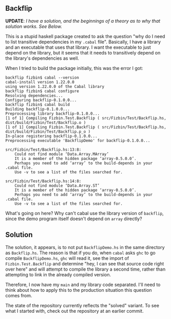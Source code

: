 Backflip
--------

**UPDATE**: *I have a solution, and the beginnings of a theory as to
  why that solution works. See Below.*

This is a stupid haskell package created to ask the question "why do I
need to list transitive dependencies in my `.cabal` file". Basically,
I have a library and an executable that uses that library. I want the
executable to just depend on the library, but it seems that it needs
to transitively depend on the library's dependencies as well.

When I tried to build the package initially, this was the error I got:

    backflip fizbin$ cabal --version
    cabal-install version 1.22.0.0
    using version 1.22.0.0 of the Cabal library
    backflip fizbin$ cabal configure
    Resolving dependencies...
    Configuring backflip-0.1.0.0...
    backflip fizbin$ cabal build
    Building backflip-0.1.0.0...
    Preprocessing library backflip-0.1.0.0...
    [1 of 1] Compiling Fizbin.Test.Backflip ( src/Fizbin/Test/Backflip.hs, dist/build/Fizbin/Test/Backflip.o )
    [1 of 1] Compiling Fizbin.Test.Backflip ( src/Fizbin/Test/Backflip.hs, dist/build/Fizbin/Test/Backflip.p_o )
    In-place registering backflip-0.1.0.0...
    Preprocessing executable 'BackflipDemo' for backflip-0.1.0.0...

    src/Fizbin/Test/Backflip.hs:13:8:
        Could not find module ‘Data.Array.MArray’
        It is a member of the hidden package ‘array-0.5.0.0’.
        Perhaps you need to add ‘array’ to the build-depends in your .cabal file.
        Use -v to see a list of the files searched for.

    src/Fizbin/Test/Backflip.hs:14:8:
        Could not find module ‘Data.Array.ST’
        It is a member of the hidden package ‘array-0.5.0.0’.
        Perhaps you need to add ‘array’ to the build-depends in your .cabal file.
        Use -v to see a list of the files searched for.

What's going on here? Why can't cabal use the library version of
`backflip`, since the demo program itself doesn't depend on `array`
directly?

Solution
--------

The solution, it appears, is to not put `BackflipDemo.hs` in the same
directory as `Backflip.hs`. The reason is that if you do, when `cabal`
asks `ghc` to go compile `BackflipDemo.hs`, `ghc` will read it, see
the import of `Fizbin.Test.Backflip` and determine "hey, I can see
that source code right over here" and will attempt to compile the
library a second time, rather than attempting to link in the already
compiled version.

Therefore, I now have my `main` and my library code separated. I'll
need to think about how to apply this to the production situation this
question comes from.

The state of the repository currently reflects the "solved"
variant. To see what I started with, check out the repository at an
earlier commit.
